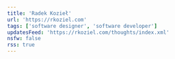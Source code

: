 ```yaml
---
title: 'Radek Kozieł'
url: 'https://rkoziel.com'
tags: ['software designer', 'software developer']
updatesFeed: 'https://rkoziel.com/thoughts/index.xml'
nsfw: false
rss: true
---
```

